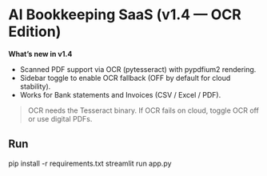 # AI Bookkeeping SaaS (v1.4 — OCR Edition)

**What’s new in v1.4**
- Scanned PDF support via OCR (pytesseract) with pypdfium2 rendering.
- Sidebar toggle to enable OCR fallback (OFF by default for cloud stability).
- Works for Bank statements and Invoices (CSV / Excel / PDF).

> OCR needs the Tesseract binary. If OCR fails on cloud, toggle OCR off or use digital PDFs.

## Run
pip install -r requirements.txt
streamlit run app.py
